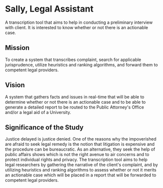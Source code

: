 # Sally, Legal Assistant

A transcription tool that aims to help in conducting a preliminary interview with client. It is interested to know whether or not there is an actionable case.


## Mission

To create a system that transcribes complaint, search for applicable jurisprudence, utilize heuristics and ranking algorithms, and forward them to competent legal providers.


## Vision

A system that gathers facts and issues in real-time that will be able to determine whether or not there is an actionable case and to be able to generate a detailed report to be routed to the Public Attorney's Office and/or a legal aid of a University.


## Significance of the Study

Justice delayed is justice denied. One of the reasons why the impoverished are afraid to seek legal remedy is the notion that litigation is expensive and the procedure can be bureaucratic. As an alternative, they seek the help of public affairs shows which is not the right avenue to air concerns and to protect individual rights and privacy. The transcription tool aims to help legal researchers by gathering the narrative of the client's complaint, and by utilizing heuristics and ranking algorithms to assess whether or not it merits an actionable case which will be placed in a report that will be forwarded to competent legal providers.
